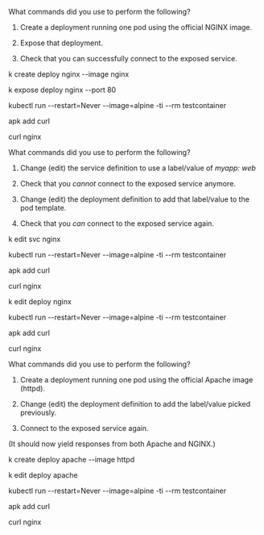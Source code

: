 What commands did you use to perform the following?

1. Create a deployment running one pod using the official NGINX image.

2. Expose that deployment.

3. Check that you can successfully connect to the exposed service.

k create deploy nginx --image nginx

k expose deploy nginx --port 80

kubectl run --restart=Never --image=alpine -ti --rm testcontainer

apk add curl

curl nginx

What commands did you use to perform the following?

1. Change (edit) the service definition to use a label/value of _myapp: web_

2. Check that you _cannot_ connect to the exposed service anymore.

3. Change (edit) the deployment definition to add that label/value to the pod template.

4. Check that you *can* connect to the exposed service again.

k edit svc nginx

kubectl run --restart=Never --image=alpine -ti --rm testcontainer

apk add curl

curl nginx

k edit deploy nginx

kubectl run --restart=Never --image=alpine -ti --rm testcontainer

apk add curl

curl nginx

What commands did you use to perform the following?

1. Create a deployment running one pod using the official Apache image (httpd).

2. Change (edit) the deployment definition to add the label/value picked previously.

3. Connect to the exposed service again.

(It should now yield responses from both Apache and NGINX.)

k create deploy apache --image httpd

k edit deploy apache

kubectl run --restart=Never --image=alpine -ti --rm testcontainer

apk add curl

curl nginx